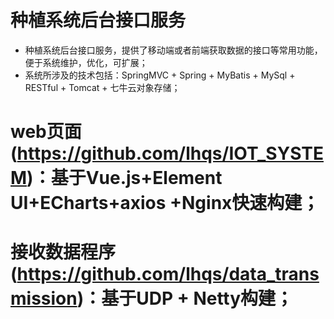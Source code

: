 # 种植系统后台接口服务

* 种植系统后台接口服务，提供了移动端或者前端获取数据的接口等常用功能，便于系统维护，优化，可扩展；
* 系统所涉及的技术包括：SpringMVC + Spring + MyBatis + MySql + RESTful + Tomcat + 七牛云对象存储；



#	web页面(https://github.com/lhqs/IOT_SYSTEM)：基于Vue.js+Element UI+ECharts+axios +Nginx快速构建；

#	接收数据程序(https://github.com/lhqs/data_transmission)：基于UDP + Netty构建；

